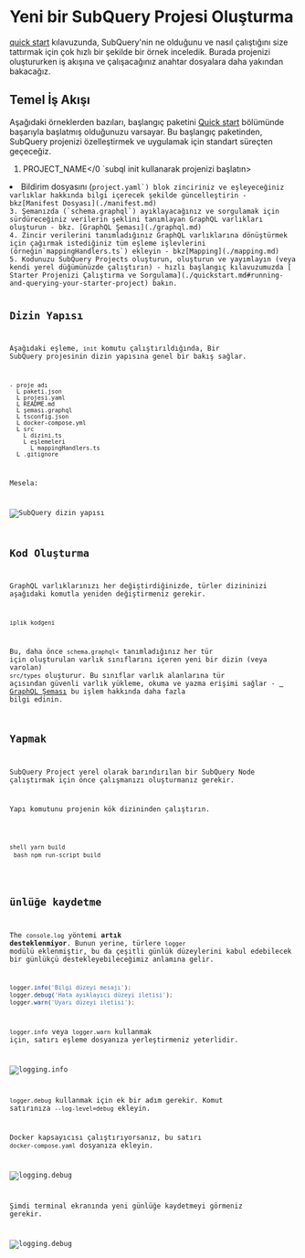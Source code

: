 # Yeni bir SubQuery Projesi Oluşturma

[quick start](/quickstart/quickstart.md) kılavuzunda, SubQuery'nin ne olduğunu ve nasıl çalıştığını size tattırmak için çok hızlı bir şekilde bir örnek inceledik. Burada projenizi oluştururken iş akışına ve çalışacağınız anahtar dosyalara daha yakından bakacağız.

## Temel İş Akışı
Aşağıdaki örneklerden bazıları, başlangıç paketini [Quick start](../quickstart/quickstart.md) bölümünde başarıyla başlatmış olduğunuzu varsayar. Bu başlangıç paketinden, SubQuery projenizi özelleştirmek ve uygulamak için standart süreçten geçeceğiz.

1. PROJECT_NAME</0 `subql init kullanarak projenizi başlatın></li>
<li>Bildirim dosyasını (<code>project.yaml`) blok zinciriniz ve eşleyeceğiniz varlıklar hakkında bilgi içerecek şekilde güncelleştirin - bkz[Manifest Dosyası](./manifest.md)
3. Şemanızda (`schema.graphql`) ayıklayacağınız ve sorgulamak için sürdüreceğiniz verilerin şeklini tanımlayan GraphQL varlıkları oluşturun - bkz. [GraphQL Şeması](./graphql.md)
4. Zincir verilerini tanımladığınız GraphQL varlıklarına dönüştürmek için çağırmak istediğiniz tüm eşleme işlevlerini (örneğin`mappingHandlers.ts`) ekleyin - bkz[Mapping](./mapping.md)
5. Kodunuzu SubQuery Projects oluşturun, oluşturun ve yayımlayın (veya kendi yerel düğümünüzde çalıştırın) - hızlı başlangıç kılavuzumuzda [ Starter Projenizi Çalıştırma ve Sorgulama](./quickstart.md#running-and-querying-your-starter-project) bakın.

## Dizin Yapısı

Aşağıdaki eşleme, `init` komutu çalıştırıldığında, Bir SubQuery projesinin dizin yapısına genel bir bakış sağlar.

```
- proje adı
  L paketi.json
  L projesi.yaml
  L README.md
  L şeması.graphql
  L tsconfig.json
  L docker-compose.yml
  L src
    L dizini.ts
    L eşlemeleri
      L mappingHandlers.ts
  L .gitignore
```

Mesela:

![SubQuery dizin yapısı](/assets/img/subQuery_directory_stucture.png)

## Kod Oluşturma

GraphQL varlıklarınızı her değiştirdiğinizde, türler dizininizi aşağıdaki komutla yeniden değiştirmeniz gerekir.

```
iplik kodgeni
```

Bu, daha önce `schema.graphql<` tanımladığınız her tür için oluşturulan varlık sınıflarını içeren yeni bir dizin (veya varolan) `src/types` oluşturur. Bu sınıflar varlık alanlarına tür açısından güvenli varlık yükleme, okuma ve yazma erişimi sağlar - [ GraphQL Şeması](./graphql.md) bu işlem hakkında daha fazla bilgi edinin.

## Yapmak

SubQuery Project yerel olarak barındırılan bir SubQuery Node çalıştırmak için önce çalışmanızı oluşturmanız gerekir.

Yapı komutunu projenin kök dizininden çalıştırın.

<CodeGroup> <CodeGroupItem title="YARN" active> ```shell yarn build ``` </CodeGroupItem>
<CodeGroupItem title="NPM"> ```bash npm run-script build ``` </CodeGroupItem> </CodeGroup>

## ünlüğe kaydetme

The `console.log` yöntemi **artık desteklenmiyor**. Bunun yerine, türlere `logger` modülü eklenmiştir, bu da çeşitli günlük düzeylerini kabul edebilecek bir günlükçü destekleyebileceğimiz anlamına gelir.

```typescript
logger.info('Bilgi düzeyi mesajı');
logger.debug('Hata ayıklayıcı düzeyi iletisi');
logger.warn('Uyarı düzeyi iletisi');
```

`logger.info` veya `logger.warn` kullanmak için, satırı eşleme dosyanıza yerleştirmeniz yeterlidir.

![logging.info](/assets/img/logging_info.png)

`logger.debug` kullanmak için ek bir adım gerekir. Komut satırınıza `--log-level=debug` ekleyin.

Docker kapsayıcısı çalıştırıyorsanız, bu satırı `docker-compose.yaml` dosyanıza ekleyin.

![logging.debug](/assets/img/logging_debug.png)

Şimdi terminal ekranında yeni günlüğe kaydetmeyi görmeniz gerekir.

![logging.debug](/assets/img/subquery_logging.png)
